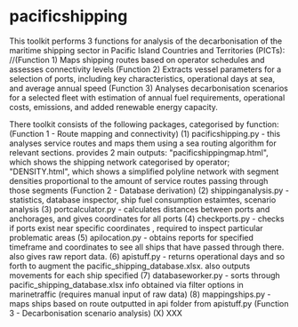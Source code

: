 # pacificshipping
This toolkit performs 3 functions for analysis of the decarbonisation of the maritime shipping sector in Pacific Island Countries and Territories (PICTs):
//(Function 1) Maps shipping routes based on operator schedules and assesses connectivity levels
(Function 2) Extracts vessel parameters for a selection of ports, including key characteristics, operational days at sea, and average annual speed
(Function 3) Analyses decarbonisation scenarios for a selected fleet with estimation of annual fuel requirements, operational costs, emissions, and added renewable energy capacity.

There toolkit consists of the following packages, categorised by function:
(Function 1 - Route mapping and connectivity)
(1) pacificshipping.py - this analyses service routes and maps them using a sea routing algorithm for relevant sections. provides 2 main outputs: "pacificshippingmap.html", which shows the shipping network categorised by operator; "DENSITY.html", which shows a simplified polyline network with segment densities proportional to the amount of service routes passing through those segments
(Function 2 - Database derivation)
(2) shippinganalysis.py - statistics, database inspector, ship fuel consumption estaimtes, scenario analysis
(3) portcalculator.py - calculates distances between ports and anchorages, and gives coordinates for all ports
(4) checkports.py - checks if ports exist near specific coordinates , required to inspect particular problematic areas
(5) apilocation.py - obtains reports for specified timeframe and coordinates to see all ships that have passed through there. also gives raw report data.
(6) apistuff.py - returns operational days and so forth to augment the pacific_shipping_database.xlsx. also outputs movements for each ship specified
(7) databaseworker.py - sorts through pacific_shipping_database.xlsx info obtained via filter options in marinetraffic (requires manual input of raw data)
(8) mappingships.py - maps ships based on route outputted in api folder from apistuff.py
(Function 3 - Decarbonisation scenario analysis)
(X) XXX
